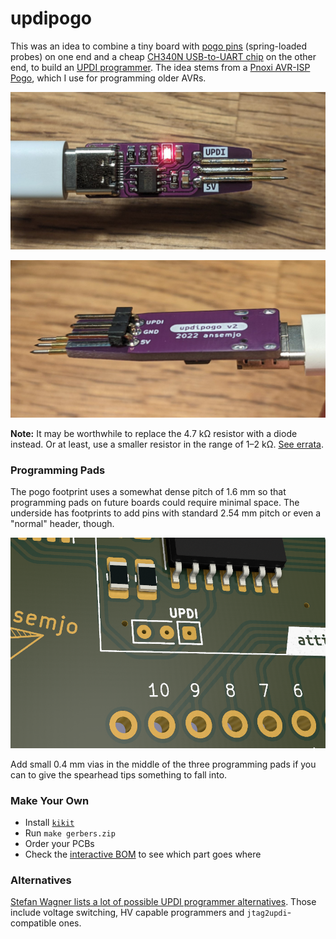# updipogo

This was an idea to combine a tiny board with [pogo pins](https://aliexpress.com/item/1005002667659397.html) (spring-loaded probes) on one end and a cheap [CH340N USB-to-UART chip](https://lcsc.com/product-detail/USB-ICs_WCH-Jiangsu-Qin-Heng-CH340N_C2977777.html) on the other end, to build an [UPDI programmer](https://github.com/SpenceKonde/AVR-Guidance/blob/master/UPDI/jtag2updi.md). The idea stems from a [Pnoxi AVR-ISP Pogo](https://www.tindie.com/products/pnoxi/avr-isp-pogo-pin-adapter-2x3-idc2x3-pogo-254mm/), which I use for programming older AVRs.

![](images/v2/top_on.jpg)

![](images/v2/bottom.jpg)

**Note:** It may be worthwhile to replace the 4.7 kΩ resistor with a diode instead. Or at least, use a smaller resistor in the range of 1–2 kΩ. [See errata](ERRATA.md#updipogo_v2).

### Programming Pads

The pogo footprint uses a somewhat dense pitch of 1.6 mm so that programming pads on future boards could require minimal space. The underside has footprints to add pins with standard 2.54 mm pitch or even a "normal" header, though.

![](images/pads.png)

Add small 0.4 mm vias in the middle of the three programming pads if you can to give the spearhead tips something to fall into.

### Make Your Own

* Install [`kikit`](https://github.com/yaqwsx/KiKit)
* Run `make gerbers.zip`
* Order your PCBs
* Check the [interactive BOM](https://htmlpreview.github.io/?https://github.com/ansemjo/updipogo/blob/main/ibom.html) to see which part goes where

### Alternatives

[Stefan Wagner lists a lot of possible UPDI programmer alternatives](https://github.com/wagiminator/AVR-Programmer). Those include voltage switching, HV capable programmers and `jtag2updi`-compatible ones.

